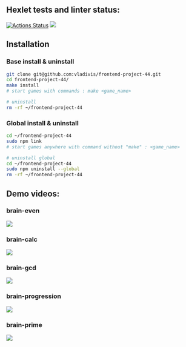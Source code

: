## Hexlet tests and linter status:
[![Actions Status](https://github.com/vladivis/frontend-project-44/workflows/hexlet-check/badge.svg)](https://github.com/vladivis/frontend-project-44/actions)
<a href="https://codeclimate.com/github/vladivis/frontend-project-44/maintainability"><img src="https://api.codeclimate.com/v1/badges/847987ed8cd8537d0948/maintainability" /></a>

## Installation
### Base install & uninstall
```bash
git clone git@github.com:vladivis/frontend-project-44.git
cd frontend-project-44/
make install
# start games with commands : make <game_name>

# uninstall
rm -rf ~/frontend-project-44
```
### Global install & uninstall
```bash
cd ~/frontend-project-44
sudo npm link
# start games anywhere with command without "make" : <game_name>

# uninstall global
cd ~/frontend-project-44
sudo npm uninstall --global
rm -rf ~/frontend-project-44
```

## Demo videos:
### brain-even
<a href="https://asciinema.org/a/kVyoDnDIevn9tiL6Kanc53LA8" target="_blank"><img src="https://asciinema.org/a/kVyoDnDIevn9tiL6Kanc53LA8.svg" /></a>

### brain-calc
<a href="https://asciinema.org/a/bMLK6e2hMzo0q9iUGE1zrSxxp" target="_blank"><img src="https://asciinema.org/a/bMLK6e2hMzo0q9iUGE1zrSxxp.svg" /></a>

### brain-gcd
<a href="https://asciinema.org/a/3kjMq2W7Lnv8k7hgFMcY7RXso" target="_blank"><img src="https://asciinema.org/a/3kjMq2W7Lnv8k7hgFMcY7RXso.svg" /></a>

### brain-progression
<a href="https://asciinema.org/a/K4wXL1n28InJmzlZnU6hYFJUc" target="_blank"><img src="https://asciinema.org/a/K4wXL1n28InJmzlZnU6hYFJUc.svg" /></a>

### brain-prime
<a href="https://asciinema.org/a/rIHPrCdbCNe5GV6kwA8jDzINe" target="_blank"><img src="https://asciinema.org/a/rIHPrCdbCNe5GV6kwA8jDzINe.svg" /></a>
